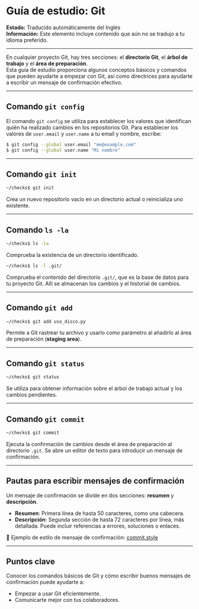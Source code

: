 
# Guía de estudio: Git

**Estado:** Traducido automáticamente del Inglés  
**Información:** Este elemento incluye contenido que aún no se tradujo a tu idioma preferido.

---

En cualquier proyecto Git, hay tres secciones: el **directorio Git**, el **árbol de trabajo** y el **área de preparación**.  
Esta guía de estudio proporciona algunos conceptos básicos y comandos que pueden ayudarte a empezar con Git, así como directrices para ayudarte a escribir un mensaje de confirmación efectivo.

---

## Comando `git config`

El comando `git config` se utiliza para establecer los valores que identifican quién ha realizado cambios en los repositorios Git. Para establecer los valores de `user.email` y `user.name` a tu email y nombre, escribe:

```bash
$ git config --global user.email "me@example.com"
$ git config --global user.name "Mi nombre"
```

---

## Comando `git init`

```bash
~/checks$ git init
```

Crea un nuevo repositorio vacío en un directorio actual o reinicializa uno existente.

---

## Comando `ls -la`

```bash
~/checks$ ls -la
```

Comprueba la existencia de un directorio identificado.

```bash
~/checks$ ls -l .git/
```

Comprueba el contenido del directorio `.git/`, que es la base de datos para tu proyecto Git. Allí se almacenan los cambios y el historial de cambios.

---

## Comando `git add`

```bash
~/checks$ git add uso_disco.py
```

Permite a Git rastrear tu archivo y usarlo como parámetro al añadirlo al área de preparación (**staging area**).

---

## Comando `git status`

```bash
~/checks$ git status
```

Se utiliza para obtener información sobre el árbol de trabajo actual y los cambios pendientes.

---

## Comando `git commit`

```bash
~/checks$ git commit
```

Ejecuta la confirmación de cambios desde el área de preparación al directorio `.git`. Se abre un editor de texto para introducir un mensaje de confirmación.

---

## Pautas para escribir mensajes de confirmación

Un mensaje de confirmación se divide en dos secciones: **resumen** y **descripción**.

- **Resumen**: Primera línea de hasta 50 caracteres, como una cabecera.
- **Descripción**: Segunda sección de hasta 72 caracteres por línea, más detallada. Puede incluir referencias a errores, soluciones o enlaces.

🔗 Ejemplo de estilo de mensaje de confirmación: [commit.style](https://commit.style/)

---

## Puntos clave

Conocer los comandos básicos de Git y cómo escribir buenos mensajes de confirmación puede ayudarte a:
- Empezar a usar Git eficientemente.
- Comunicarte mejor con tus colaboradores.

